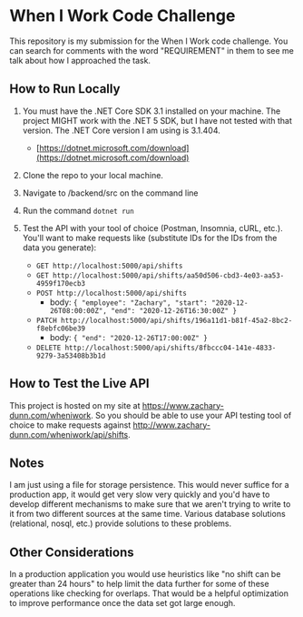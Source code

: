 # When I Work Code Challenge

This repository is my submission for the When I Work code challenge. You can
search for comments with the word "REQUIREMENT" in them to see me talk about how
I approached the task.

## How to Run Locally

1. You must have the .NET Core SDK 3.1 installed on your machine. The project MIGHT work with the .NET 5 SDK, but I have not tested with that version. The .NET Core version I am using is 3.1.404.

   - [https://dotnet.microsoft.com/download](https://dotnet.microsoft.com/download)

2. Clone the repo to your local machine.

3. Navigate to /backend/src on the command line

4. Run the command `dotnet run`

5. Test the API with your tool of choice (Postman, Insomnia, cURL, etc.). You'll
   want to make requests like (substitute IDs for the IDs from the data you
   generate):
   - `GET http://localhost:5000/api/shifts`
   - `GET http://localhost:5000/api/shifts/aa50d506-cbd3-4e03-aa53-4959f170ecb3`
   - `POST http://localhost:5000/api/shifts`
     - body: `{ "employee": "Zachary", "start": "2020-12-26T08:00:00Z", "end": "2020-12-26T16:30:00Z" }`
   - `PATCH http://localhost:5000/api/shifts/196a11d1-b81f-45a2-8bc2-f8ebfc06be39`
     - body: `{ "end": "2020-12-26T17:00:00Z" }`
   - `DELETE http://localhost:5000/api/shifts/8fbccc04-141e-4833-9279-3a53408b3b1d`

## How to Test the Live API

This project is hosted on my site at https://www.zachary-dunn.com/wheniwork.
So you should be able to use your API testing tool of choice to make requests
against http://www.zachary-dunn.com/wheniwork/api/shifts.

## Notes

I am just using a file for storage persistence. This would never suffice for a
production app, it would get very slow very quickly and you'd have to develop
different mechanisms to make sure that we aren't trying to write to it from two
different sources at the same time. Various database solutions (relational,
nosql, etc.) provide solutions to these problems.

## Other Considerations

In a production application you would use heuristics like "no shift can be
greater than 24 hours" to help limit the data further for some of these
operations like checking for overlaps. That would be a helpful optimization to
improve performance once the data set got large enough.
